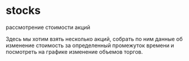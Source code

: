 # stocks
рассмотрение стоимости акций

Здесь мы хотим взять несколько акций, собрать по ним данные об изменение стоимость за определенный промежуток времени и посмотреть на графике изменение объемов торгов.
